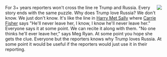 <img src="http://scripting.com/images/2019/11/26/manInBlackWestworld.png" border="0" align="right">For 3+ years reporters won't cross the line re Trump and Russia. Every story ends with the same puzzle. Why does Trump love Russia? We don't know. We just don't know. It's like the line in <a href="https://en.wikipedia.org/wiki/When_Harry_Met_Sally...">Harry Met Sally</a> where <a href="https://www.youtube.com/watch?v=55VPeDVxsrg">Carrie Fisher</a> says "He'll never leave her, I know, I know he'll never leave her." Everyone says it at some point. We can recite it along with them. "No one thinks he'll ever leave her," says Meg Ryan. At some point you hope she gets the clue. Everyone but the reporters knows why Trump loves Russia. At some point it would be useful if the reporters would just use it in their reporting. 
